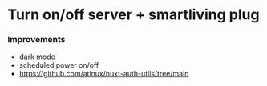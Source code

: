 # Turn on/off server + smartliving plug

### Improvements
- dark mode
- scheduled power on/off
- https://github.com/atinux/nuxt-auth-utils/tree/main